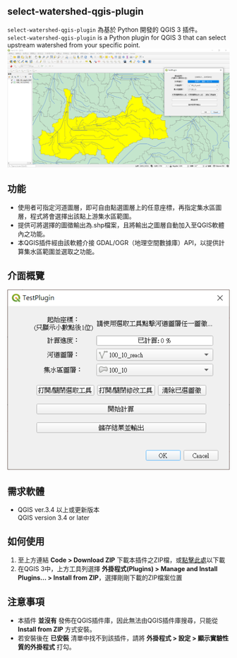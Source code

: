 ## select-watershed-qgis-plugin


`select-watershed-qgis-plugin` 為基於 Python 開發的 QGIS 3 插件。  
`select-watershed-qgis-plugin` is a Python plugin for QGIS 3 that can select upstream watershed from your specific point.  
![image](https://github.com/cvb14795/select-watershed-qgis-plugin/blob/master/img/Result.png)  

## 功能  
* 使用者可指定河道圖層，即可自由點選圖層上的任意座標，再指定集水區圖層，程式將會選擇出該點上游集水區範圍。
* 提供可將選擇的圖徵輸出為.shp檔案，且將輸出之圖層自動加入至QGIS軟體內之功能。
* 本QGIS插件經由該軟體介接 GDAL/OGR（地理空間數據庫）API，以提供計算集水區範圍並選取之功能。

## 介面概覽 
![image](https://github.com/cvb14795/select-watershed-qgis-plugin/blob/master/img/PluginUI.png)

## 需求軟體
* QGIS ver.3.4 以上或更新版本  
QGIS version 3.4 or later  

## 如何使用
1. 至上方連結 **Code > Download ZIP** 下載本插件之ZIP檔，或[點擊此處][]以下載  
2. 在QGIS 3中，上方工具列選擇 **外掛程式(Plugins) > Manage and Install Plugins... > Install from ZIP**，選擇剛剛下載的ZIP檔案位置  


## 注意事項
* 本插件 **並沒有** 發佈在QGIS插件庫，因此無法由QGIS插件庫搜尋，只能從 **Install from ZIP** 方式安裝。  
* 若安裝後在 **已安裝** 清單中找不到該插件，請將 **外掛程式 > 設定 > 顯示實驗性質的外掛程式** 打勾。  

 [點擊此處]: https://github.com/cvb14795/select-watershed-qgis-plugin/archive/master.zip "DownloadZIP"
